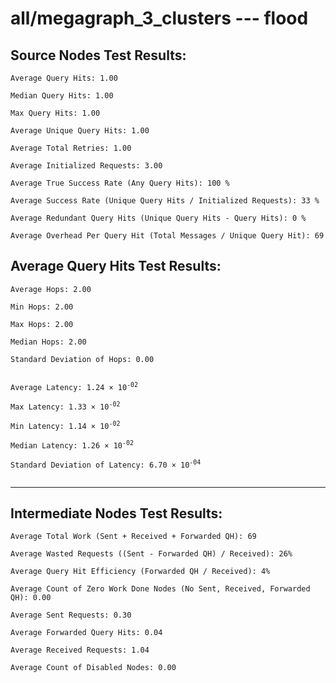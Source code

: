 # all/megagraph_3_clusters --- flood
## Source Nodes Test Results:
	Average Query Hits: 1.00

	Median Query Hits: 1.00

	Max Query Hits: 1.00

	Average Unique Query Hits: 1.00

	Average Total Retries: 1.00

	Average Initialized Requests: 3.00

	Average True Success Rate (Any Query Hits): 100 %

	Average Success Rate (Unique Query Hits / Initialized Requests): 33 %

	Average Redundant Query Hits (Unique Query Hits - Query Hits): 0 %

	Average Overhead Per Query Hit (Total Messages / Unique Query Hit): 69



## Average Query Hits Test Results:
<pre><code>Average Hops: 2.00

Min Hops: 2.00

Max Hops: 2.00

Median Hops: 2.00

Standard Deviation of Hops: 0.00


Average Latency: 1.24 × 10<sup>-02</sup>

Max Latency: 1.33 × 10<sup>-02</sup>

Min Latency: 1.14 × 10<sup>-02</sup>

Median Latency: 1.26 × 10<sup>-02</sup>

Standard Deviation of Latency: 6.70 × 10<sup>-04</sup>

</code></pre>

---------------------------------------------
## Intermediate Nodes Test Results:

	Average Total Work (Sent + Received + Forwarded QH): 69

	Average Wasted Requests ((Sent - Forwarded QH) / Received): 26%

	Average Query Hit Efficiency (Forwarded QH / Received): 4%

	Average Count of Zero Work Done Nodes (No Sent, Received, Forwarded QH): 0.00

	Average Sent Requests: 0.30

	Average Forwarded Query Hits: 0.04

	Average Received Requests: 1.04

	Average Count of Disabled Nodes: 0.00

